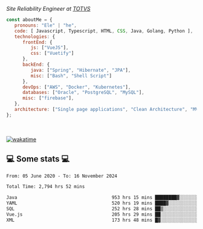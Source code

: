 <p><em>Site Reliability Engineer at <a href="https://www.totvs.com/">TOTVS</a></br>
</em></p>


```javascript
const aboutMe = {
   pronouns: "Ele" | "he",
   code: [ Javascript, Typescript, HTML, CSS, Java, Golang, Python ],
   technologies: {
      frontEnd: {
         js: ["VueJS"],
         css: ["Vuetify"]
      },
      backEnd: {
         java: ["Spring", "Hibernate", "JPA"],
         misc: ["Bash", "Shell Script"]
      },
      devOps: ["AWS", "Docker", "Kubernetes"],
      databases: ["Oracle", "PostgreSQL", "MySQL"],
      misc: ["firebase"],
   },
   architecture: ["Single page applications", "Clean Architecture", "MVC", "Microservices"],
};
```
</br></br>
[![wakatime](https://wakatime.com/badge/user/a3a8ed06-d304-4d6b-bc86-4adc418cdea7.svg)](https://wakatime.com/@a3a8ed06-d304-4d6b-bc86-4adc418cdea7)
<h2>💻 Some stats 💻</h2>

<!--START_SECTION:waka-->

```txt
From: 05 June 2020 - To: 16 November 2024

Total Time: 2,794 hrs 52 mins

Java                                   953 hrs 15 mins ████████▓░░░░░░░░░░░░░░░░   34.11 %
YAML                                   520 hrs 19 mins ████▓░░░░░░░░░░░░░░░░░░░░   18.62 %
SQL                                    252 hrs 28 mins ██▒░░░░░░░░░░░░░░░░░░░░░░   09.03 %
Vue.js                                 205 hrs 29 mins ██░░░░░░░░░░░░░░░░░░░░░░░   07.35 %
XML                                    173 hrs 48 mins █▓░░░░░░░░░░░░░░░░░░░░░░░   06.22 %
```

<!--END_SECTION:waka-->
